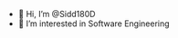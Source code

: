 - 👋 Hi, I’m @Sidd180D
- 👀 I’m interested in Software Engineering 


<!---
Sidd180D/Sidd180D is a ✨ special ✨ repository because its `README.md` (this file) appears on your GitHub profile.
You can click the Preview link to take a look at your changes.
--->
